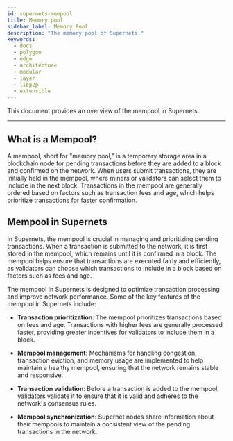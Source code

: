 ```yaml
---
id: supernets-mempool
title: Memory pool
sidebar_label: Memory Pool
description: "The memory pool of Supernets."
keywords:
  - docs
  - polygon
  - edge
  - architecture
  - modular
  - layer
  - libp2p
  - extensible
---
```


This document provides an overview of the mempool in Supernets.

---

## What is a Mempool?

A mempool, short for "memory pool," is a temporary storage area in a blockchain node for pending transactions before they are added to a block and confirmed on the network. When users submit transactions, they are initially held in the mempool, where miners or validators can select them to include in the next block. Transactions in the mempool are generally ordered based on factors such as transaction fees and age, which helps prioritize transactions for faster confirmation.

## Mempool in Supernets

In Supernets, the mempool is crucial in managing and prioritizing pending transactions. When a transaction is submitted to the network, it is first stored in the mempool, which remains until it is confirmed in a block. The mempool helps ensure that transactions are executed fairly and efficiently, as validators can choose which transactions to include in a block based on factors such as fees and age.

The mempool in Supernets is designed to optimize transaction processing and improve network performance. Some of the key features of the mempool in Supernets include:

- **Transaction prioritization**: The mempool prioritizes transactions based on fees and age. Transactions with higher fees are generally processed faster, providing greater incentives for validators to include them in a block.

- **Mempool management**: Mechanisms for handling congestion, transaction eviction, and memory usage are implemented to help maintain a healthy mempool, ensuring that the network remains stable and responsive.

- **Transaction validation**: Before a transaction is added to the mempool, validators validate it to ensure that it is valid and adheres to the network's consensus rules.

- **Mempool synchronization**: Supernet nodes share information about their mempools to maintain a consistent view of the pending transactions in the network.
